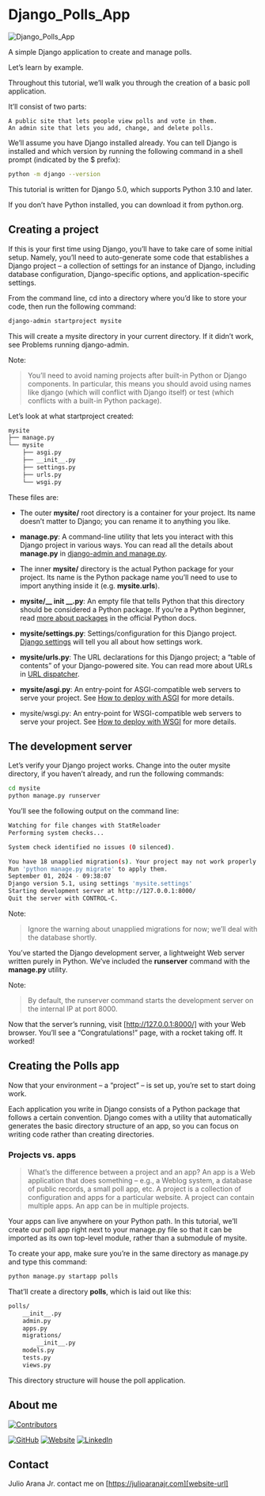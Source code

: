 # Django_Polls_App

![Django_Polls_App](https://socialify.git.ci/julioaranajr/Django_Polls_App/image?font=Raleway&language=1&name=1&owner=1&pattern=Brick%20Wall&stargazers=1&theme=Dark)

A simple Django application to create and manage polls.

Let’s learn by example.

Throughout this tutorial, we’ll walk you through the creation of a basic poll application.

It’ll consist of two parts:

    A public site that lets people view polls and vote in them.
    An admin site that lets you add, change, and delete polls.

We’ll assume you have Django installed already. You can tell Django is installed and which version by running the following command in a shell prompt (indicated by the $ prefix):

```bash
python -m django --version
```

This tutorial is written for Django 5.0, which supports Python 3.10 and later.

If you don’t have Python installed, you can download it from python.org.

## Creating a project

If this is your first time using Django, you’ll have to take care of some initial setup. Namely, you’ll need to auto-generate some code that establishes a Django project – a collection of settings for an instance of Django, including database configuration, Django-specific options, and application-specific settings.

From the command line, cd into a directory where you’d like to store your code, then run the following command:

```bash
django-admin startproject mysite
```

This will create a mysite directory in your current directory. If it didn’t work, see Problems running django-admin.

Note:
> You’ll need to avoid naming projects after built-in Python or Django components. In particular, this means you should avoid using names like django (which will conflict with Django itself) or test (which conflicts with a built-in Python package).

Let’s look at what startproject created:

```bash
mysite
├── manage.py
└── mysite
    ├── asgi.py
    ├── __init__.py
    ├── settings.py
    ├── urls.py
    └── wsgi.py
```

These files are:

- The outer **mysite/** root directory is a container for your project. Its name doesn’t matter to Django; you can rename it to anything you like.

- **manage.py**: A command-line utility that lets you interact with this Django project in various ways. You can read all the details about **manage.py** in [django-admin and manage.py](https://docs.djangoproject.com/en/5.0/ref/django-admin/).

- The inner **mysite/** directory is the actual Python package for your project. Its name is the Python package name you’ll need to use to import anything inside it (e.g. **mysite.urls**).

- **mysite/__ init __.py**: An empty file that tells Python that this directory should be considered a Python package. If you’re a Python beginner, read [more about packages](https://docs.python.org/3/tutorial/modules.html#tut-packages) in the official Python docs.

- **mysite/settings.py**: Settings/configuration for this Django project. [Django settings](https://docs.djangoproject.com/en/5.0/topics/settings/) will tell you all about how settings work.

- **mysite/urls.py**: The URL declarations for this Django project; a “table of contents” of your Django-powered site. You can read more about URLs in [URL dispatcher](https://docs.djangoproject.com/en/5.0/topics/http/urls/).

- **mysite/asgi.py**: An entry-point for ASGI-compatible web servers to serve your project. See [How to deploy with ASGI](https://docs.djangoproject.com/en/5.0/howto/deployment/asgi/) for more details.

- mysite/wsgi.py: An entry-point for WSGI-compatible web servers to serve your project. See [How to deploy with WSGI](https://docs.djangoproject.com/en/5.0/howto/deployment/wsgi/) for more details.

## The development server

Let’s verify your Django project works. Change into the outer mysite directory, if you haven’t already, and run the following commands:

```bash
cd mysite
python manage.py runserver
```

You’ll see the following output on the command line:

```bash
Watching for file changes with StatReloader
Performing system checks...

System check identified no issues (0 silenced).

You have 18 unapplied migration(s). Your project may not work properly until you apply the migrations for app(s): admin, auth, contenttypes, sessions.
Run 'python manage.py migrate' to apply them.
September 01, 2024 - 09:38:07
Django version 5.1, using settings 'mysite.settings'
Starting development server at http://127.0.0.1:8000/
Quit the server with CONTROL-C.
```

Note:

> Ignore the warning about unapplied migrations for now; we’ll deal with the database shortly.

You’ve started the Django development server, a lightweight Web server written purely in Python. We’ve included the **runserver** command with the **manage.py** utility.

Note:
> By default, the runserver command starts the development server on the internal IP at port 8000.

Now that the server’s running, visit [http://127.0.0.1:8000/] with your Web browser. You’ll see a “Congratulations!” page, with a rocket taking off. It worked!

## Creating the Polls app

Now that your environment – a “project” – is set up, you’re set to start doing work.

Each application you write in Django consists of a Python package that follows a certain convention. Django comes with a utility that automatically generates the basic directory structure of an app, so you can focus on writing code rather than creating directories.

### Projects vs. apps

>What’s the difference between a project and an app? An app is a Web application that does something – e.g., a Weblog system, a database of public records, a small poll app, etc. A project is a collection of configuration and apps for a particular website. A project can contain multiple apps. An app can be in multiple projects.

Your apps can live anywhere on your Python path. In this tutorial, we’ll create our poll app right next to your manage.py file so that it can be imported as its own top-level module, rather than a submodule of mysite.

To create your app, make sure you’re in the same directory as manage.py and type this command:

```bash
python manage.py startapp polls
```

That’ll create a directory **polls**, which is laid out like this:

```bash
polls/
    __init__.py
    admin.py
    apps.py
    migrations/
        __init__.py
    models.py
    tests.py
    views.py
```

This directory structure will house the poll application.

## About me

<a href="https://github.com/julioaranajr/python-course/graphs/contributors">
  <img src="https://contrib.rocks/image?repo=julioaranajr/python-course" alt="Contributors">
</a>

[![GitHub][GitHub-shield]][GitHub-url]
[![Website][website-shield]][website-url]
[![LinkedIn][linkedin-shield]][linkedin-url]

## Contact

Julio Arana Jr. contact me on [https://julioaranajr.com][website-url]

<!-- MARKDOWN LINKS & IMAGES -->
<!-- https://www.markdownguide.org/basic-syntax/#reference-style-links -->
[GitHub-shield]: https://img.shields.io/badge/-GitHub-black.svg?style=for-the-badge&logo=github&colorB=555
[GitHub-url]: https://github.com/julioaranajr
[website-shield]: https://img.shields.io/badge/-Website-black.svg?style=for-the-badge&logo=github&colorB=555
[linkedin-shield]: https://img.shields.io/badge/-LinkedIn-black.svg?style=for-the-badge&logo=linkedin&colorB=555
[linkedin-url]: https://linkedin.com/in/julioarana
[website-url]: https://julioaranajr.com
